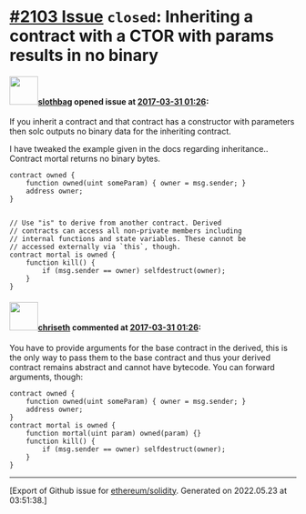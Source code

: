 # [\#2103 Issue](https://github.com/ethereum/solidity/issues/2103) `closed`: Inheriting a contract with a CTOR with params results in no binary

#### <img src="https://avatars.githubusercontent.com/u/811824?v=4" width="50">[slothbag](https://github.com/slothbag) opened issue at [2017-03-31 01:26](https://github.com/ethereum/solidity/issues/2103):

If you inherit a contract and that contract has a constructor with parameters then solc outputs no binary data for the inheriting contract.

I have tweaked the example given in the docs regarding inheritance.. Contract mortal returns no binary bytes.

```
contract owned {
    function owned(uint someParam) { owner = msg.sender; }
    address owner;
}


// Use "is" to derive from another contract. Derived
// contracts can access all non-private members including
// internal functions and state variables. These cannot be
// accessed externally via `this`, though.
contract mortal is owned {
    function kill() {
        if (msg.sender == owner) selfdestruct(owner);
    }
}
```

#### <img src="https://avatars.githubusercontent.com/u/9073706?v=4" width="50">[chriseth](https://github.com/chriseth) commented at [2017-03-31 01:26](https://github.com/ethereum/solidity/issues/2103#issuecomment-291093605):

You have to provide arguments for the base contract in the derived, this is the only way to pass them to the base contract and thus your derived contract remains abstract and cannot have bytecode. You can forward arguments, though:

```
contract owned {
    function owned(uint someParam) { owner = msg.sender; }
    address owner;
}
contract mortal is owned {
    function mortal(uint param) owned(param) {}
    function kill() {
        if (msg.sender == owner) selfdestruct(owner);
    }
}
```


-------------------------------------------------------------------------------



[Export of Github issue for [ethereum/solidity](https://github.com/ethereum/solidity). Generated on 2022.05.23 at 03:51:38.]
